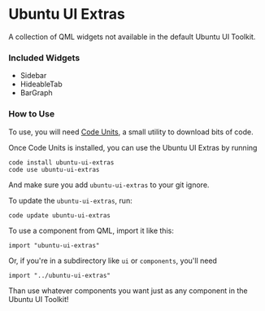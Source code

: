 Ubuntu UI Extras
================

A collection of QML widgets not available in the default Ubuntu UI Toolkit.

### Included Widgets ###

 * Sidebar
 * HideableTab
 * BarGraph

### How to Use ###

To use, you will need [Code Units](https://github.com/iBeliever/code-units), a small utility to download bits of code.

Once Code Units is installed, you can use the Ubuntu UI Extras by running

    code install ubuntu-ui-extras
    code use ubuntu-ui-extras

And make sure you add `ubuntu-ui-extras` to your git ignore.

To update the `ubuntu-ui-extras`, run:

    code update ubuntu-ui-extras

To use a component from QML, import it like this:

    import "ubuntu-ui-extras"
    
Or, if you're in a subdirectory like `ui` or `components`, you'll need

    import "../ubuntu-ui-extras"
    
Than use whatever components you want just as any component in the Ubuntu UI Toolkit!
